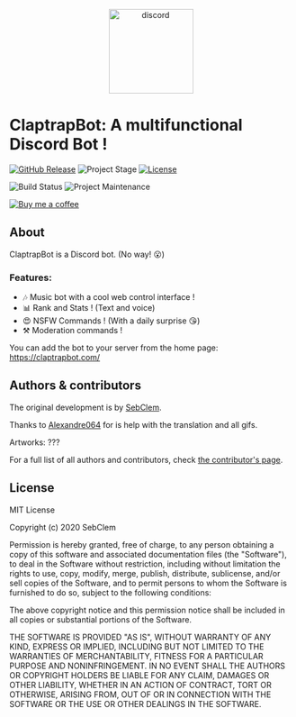 <p align="center"><img alt="discord" src="https://claptrapbot.com/favicon.png" width="150"/></p>

# ClaptrapBot: A multifunctional Discord Bot ! 
[![GitHub Release][releases-shield]][releases]
![Project Stage][project-stage-shield]
[![License][license-shield]](LICENSE.md)

![Build Status][build-badge]
![Project Maintenance][maintenance-shield]

[![Buy me a coffee][buymeacoffee-shield]][buymeacoffee]
## About 
ClaptrapBot is a Discord bot. (No way! :open_mouth:)

### Features:
- :notes: Music bot with a cool web control interface !
- :bar_chart: Rank and Stats ! (Text and voice)
- :heart_eyes: NSFW Commands ! (With a daily surprise :kissing_heart:)
- :hammer_and_pick: Moderation commands !

You can add the bot to your server from the home page: https://claptrapbot.com/
## Authors & contributors

The original development is by [SebClem][Sebclem].

Thanks to [Alexandre064][alex] for is help with the translation and all gifs.

Artworks: ???

For a full list of all authors and contributors,
check [the contributor's page][contributors].

## License

MIT License

Copyright (c) 2020 SebClem

Permission is hereby granted, free of charge, to any person obtaining a copy
of this software and associated documentation files (the "Software"), to deal
in the Software without restriction, including without limitation the rights
to use, copy, modify, merge, publish, distribute, sublicense, and/or sell
copies of the Software, and to permit persons to whom the Software is
furnished to do so, subject to the following conditions:

The above copyright notice and this permission notice shall be included in all
copies or substantial portions of the Software.

THE SOFTWARE IS PROVIDED "AS IS", WITHOUT WARRANTY OF ANY KIND, EXPRESS OR
IMPLIED, INCLUDING BUT NOT LIMITED TO THE WARRANTIES OF MERCHANTABILITY,
FITNESS FOR A PARTICULAR PURPOSE AND NONINFRINGEMENT. IN NO EVENT SHALL THE
AUTHORS OR COPYRIGHT HOLDERS BE LIABLE FOR ANY CLAIM, DAMAGES OR OTHER
LIABILITY, WHETHER IN AN ACTION OF CONTRACT, TORT OR OTHERWISE, ARISING FROM,
OUT OF OR IN CONNECTION WITH THE SOFTWARE OR THE USE OR OTHER DEALINGS IN THE
SOFTWARE.





[license-shield]: https://img.shields.io/github/license/Sebclem/ClaptrapBot.svg
[build-badge]: https://img.shields.io/github/workflow/status/Sebclem/ClaptrapBot/Build
[maintenance-shield]: https://img.shields.io/maintenance/yes/2020.svg
[project-stage-shield]: https://img.shields.io/badge/project%20stage-Beta-red.svg
[buymeacoffee-shield]: https://www.buymeacoffee.com/assets/img/guidelines/download-assets-sm-2.svg
[buymeacoffee]: https://www.buymeacoffee.com/seb6596
[issue]: https://github.com/hassio-addons/addon-log-viewer/issues
[releases-shield]: https://img.shields.io/github/release/Sebclem/ClaptrapBot.svg?include_prereleases
[releases]: https://github.com/Sebclem/ClaptrapBot/releases
[Sebclem]: https://github.com/Sebclem
[alex]: https://github.com/Alexandre064
[contributors]: https://github.com/Sebclem/ClaptrapBot/graphs/contributors

